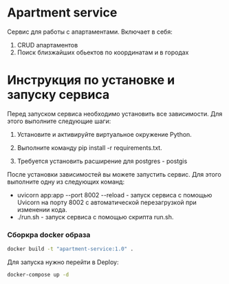 # Apartment service
Сервис для работы с апартаментами. Включает в себя:
1. CRUD апартаментов
2. Поиск близжайших обьектов по координатам и в городах

# Инструкция по установке и запуску сервиса

Перед запуском сервиса необходимо установить все зависимости. Для этого выполните следующие шаги:

1. Установите и активируйте виртуальное окружение Python.

2. Выполните команду pip install -r requirements.txt.

3. Требуется установить расширение для postgres - postgis

После установки зависимостей вы можете запустить сервис. Для этого выполните одну из следующих команд:

- uvicorn app:app --port 8002 --reload - запуск сервиса с помощью Uvicorn на порту 8002 с автоматической перезагрузкой при изменении кода.
- ./run.sh - запуск сервиса с помощью скрипта run.sh.

### Сборкра docker образа
```bash
docker build -t "apartment-service:1.0" .
```

Для запуска нужно перейти в Deploy:
```bash
docker-compose up -d
```
